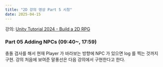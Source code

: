 ```yaml
---
title: "2D 강의 영상 Part 5 시청"
date: 2025-04-15
---
```


강의: [Unity Tutorial 2024 - Build a 2D RPG](https://www.youtube.com/playlist?list=PLy1Xj-4F5G_cytIH8by-bZ9TVj5qKMlZn)

### Part 05 Adding NPCs (09:40~, 17:59)

충돌 검사를 해서 현재 Player 가 바라보는 방향에 NPC 가 있으면 log 를 찍는 것까지 구현. 강의 처음에 보여준 말풍선은 다음 강의에서 구현한다고 한다.

